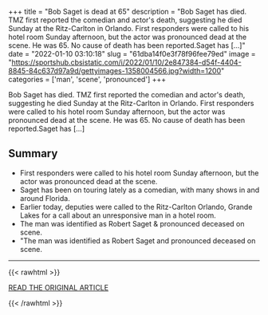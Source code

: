 +++
title = "Bob Saget is dead at 65"
description = "Bob Saget has died. TMZ first reported the comedian and actor's death, suggesting he died Sunday at the Ritz-Carlton in Orlando. First responders were called to his hotel room Sunday afternoon, but the actor was pronounced dead at the scene. He was 65. No cause of death has been reported.Saget has [...]"
date = "2022-01-10 03:10:18"
slug = "61dba14f0e3f78f96fee79ed"
image = "https://sportshub.cbsistatic.com/i/2022/01/10/2e847384-d54f-4404-8845-84c637d97a9d/gettyimages-1358004566.jpg?width=1200"
categories = ['man', 'scene', 'pronounced']
+++

Bob Saget has died. TMZ first reported the comedian and actor's death, suggesting he died Sunday at the Ritz-Carlton in Orlando. First responders were called to his hotel room Sunday afternoon, but the actor was pronounced dead at the scene. He was 65. No cause of death has been reported.Saget has [...]

## Summary

- First responders were called to his hotel room Sunday afternoon, but the actor was pronounced dead at the scene.
- Saget has been on touring lately as a comedian, with many shows in and around Florida.
- Earlier today, deputies were called to the Ritz-Carlton Orlando, Grande Lakes for a call about an unresponsive man in a hotel room.
- The man was identified as Robert Saget & pronounced deceased on scene.
- "The man was identified as Robert Saget and pronounced deceased on scene.

---

{{< rawhtml >}}
  <p class="article-category">
    <a target="_blank" href="https://comicbook.com/irl/news/bob-saget-dead-at-65/">READ THE ORIGINAL ARTICLE</a>
  </p>
{{< /rawhtml >}}
